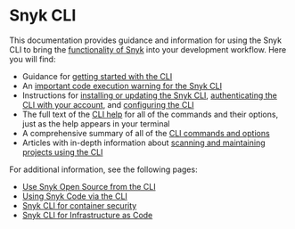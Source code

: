 # Snyk CLI

This documentation provides guidance and information for using the Snyk CLI to bring the [functionality of Snyk](../getting-started/introducing-snyk.md) into your development workflow. Here you will find:

* Guidance for [getting started with the CLI](getting-started-with-the-snyk-cli.md)
* An [important code execution warning for the Snyk CLI](code-execution-warning-for-snyk-cli.md)
* Instructions for [installing or updating the Snyk CLI](install-or-update-the-snyk-cli/), [authenticating the CLI with your account](authenticate-the-cli-with-your-account.md), and [configuring the CLI](configure-the-snyk-cli/)
* The full text of the [CLI help](commands/) for all of the commands and their options, just as the help appears in your terminal
* A comprehensive summary of all of the [CLI commands and options](cli-commands-and-options-summary.md)
* Articles with in-depth information about [scanning and maintaining projects using the CLI](scan-and-maintain-projects-using-the-cli/)

For additional information, see the following pages:

* [Use Snyk Open Source from the CLI](scan-and-maintain-projects-using-the-cli/snyk-cli-for-open-source/)
* [Using Snyk Code via the CLI](scan-and-maintain-projects-using-the-cli/using-snyk-code-from-the-cli/)
* [Snyk CLI for container security](scan-and-maintain-projects-using-the-cli/snyk-cli-for-snyk-container/)
* [Snyk CLI for Infrastructure as Code](scan-and-maintain-projects-using-the-cli/snyk-cli-for-iac/)
